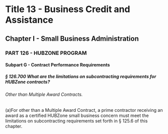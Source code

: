 
# Title 13 - Business Credit and Assistance
## Chapter I - Small Business Administration
### PART 126 - HUBZONE PROGRAM
#### Subpart G - Contract Performance Requirements
##### § 126.700 What are the limitations on subcontracting requirements for HUBZone contracts?
###### Other than Multiple Award Contracts.

(a)For other than a Multiple Award Contract, a prime contractor receiving an award as a certified HUBZone small business concern must meet the limitations on subcontracting requirements set forth in § 125.6 of this chapter.
